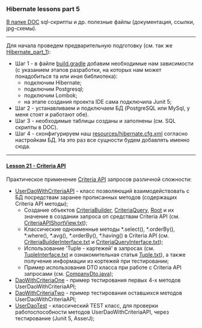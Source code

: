 ### Hibernate lessons part 5

[В папке DOC](https://github.com/JcoderPaul/Hibernate_Lessons/tree/master/Hibernate_part_5/DOC) sql-скрипты и др. полезные файлы (документация, ссылки, jpg-схемы).

------------------------------------------------------------------------------------
Для начала проведем предварительную подготовку (см. так же [Hibernate_part_1](https://github.com/JcoderPaul/Hibernate_Lessons/tree/master/Hibernate_part_1)):
- Шаг 1 - в файле [build.gradle](https://github.com/JcoderPaul/Hibernate_Lessons/blob/master/Hibernate_part_5/build.gradle) добавим необходимые нам зависимости (с указанием этапов разработки, на которых нам может понадобиться та или иная библиотека):
    - подключим Hibernate;
    - подключим Postgresql;
    - подключим Lombok;
    - на этапе создания проекта IDE сама подключила Junit 5;
- Шаг 2 - устанавливаем и подключаем БД (PostgreSQL или MySql, у меня стоят и работают обе).
- Шаг 3 - необходимые таблицы созданы и заполнены (см. SQL скрипты в DOC).
- Шаг 4 - сконфигурируем наш [resources/hibernate.cfg.xml](https://github.com/JcoderPaul/Hibernate_Lessons/blob/master/Hibernate_part_5/src/main/resources/hibernate.cfg.xml) согласно настройкам БД. На это раз все сущности будем добавлять именно сюда.
------------------------------------------------------------------------------------

#### [Lesson 21 - Criteria API](https://github.com/JcoderPaul/Hibernate_Lessons/tree/master/Hibernate_part_5/src/main/java/oldboy/lesson_21)
Практическое применение [Criteria API](https://github.com/JcoderPaul/Hibernate_Lessons/blob/master/Hibernate_part_5/DOC/CriteriaAPIShortView.txt) запросов различной сложности:
- [UserDaoWithCriteriaAPI](https://github.com/JcoderPaul/Hibernate_Lessons/blob/master/Hibernate_part_5/src/main/java/oldboy/dao/UserDaoWithCriteriaAPI.java) - класс позволяющий взаимодействовать с БД посредствам заранее прописанных методов (содержащих Criteria API методы); 
  - Создание объектов [CriteriaBuilder](https://github.com/JcoderPaul/Hibernate_Lessons/blob/master/Hibernate_part_5/DOC/CriteriaBuilderInterface.txt), [CriteriaQuery](https://github.com/JcoderPaul/Hibernate_Lessons/blob/master/Hibernate_part_5/DOC/CriteriaQueryInterface.txt), [Root](https://github.com/JcoderPaul/Hibernate_Lessons/blob/master/Hibernate_part_5/DOC/RootInterface.txt) и их значение в создании запроса оп средствам Criteria API (см. [CriteriaAPIShortView.txt](https://github.com/JcoderPaul/Hibernate_Lessons/blob/master/Hibernate_part_5/DOC/CriteriaAPIShortView.txt));
  - Классические одноименные методы *.select(), *.orderBy(), *.where(), *.avg(), *.orderBy(), *.having() в Criteria API (см. [CriteriaBuilderInterface.txt](https://github.com/JcoderPaul/Hibernate_Lessons/blob/master/Hibernate_part_5/DOC/CriteriaBuilderInterface.txt) и [CriteriaQueryInterface.txt](https://github.com/JcoderPaul/Hibernate_Lessons/blob/master/Hibernate_part_5/DOC/CriteriaQueryInterface.txt));
  - Использование 'Tuple - картежей' в запросах (см. [TupleInterface.txt](https://github.com/JcoderPaul/Hibernate_Lessons/blob/master/Hibernate_part_5/DOC/TupleInterface.txt) и ознакомительная статья [Tuple.txt](https://github.com/JcoderPaul/Hibernate_Lessons/blob/master/Hibernate_part_5/DOC/Tuple.txt)), а также получение информации из кортежей при тестировании;
  - Пример использования DTO класса при работе с Criteria API запросами (см. [CompanyDto.java](https://github.com/JcoderPaul/Hibernate_Lessons/blob/master/Hibernate_part_5/src/main/java/oldboy/dto/CompanyDto.java));
- [DaoWithCriteriaOne](https://github.com/JcoderPaul/Hibernate_Lessons/blob/master/Hibernate_part_5/src/main/java/oldboy/lesson_21/DaoWithCriteriaOne.java) - пример тестирования первых 4-х методов UserDaoWithCriteriaAPI;
- [DaoWithCriteriaTwo](https://github.com/JcoderPaul/Hibernate_Lessons/blob/master/Hibernate_part_5/src/main/java/oldboy/lesson_21/DaoWithCriteriaTwo.java) - пример тестирования оставшихся методов UserDaoWithCriteriaAPI;
- [UserDaoTest](https://github.com/JcoderPaul/Hibernate_Lessons/blob/master/Hibernate_part_5/src/test/java/oldboy/dao/UserDaoTest.java) - классический TEST класс, для проверки работоспособности методов UserDaoWithCriteriaAPI, через тестирование (Junit 5, AsserJ);